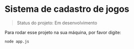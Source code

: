<h1>Sistema de cadastro de jogos</h1>


> Status do projeto: Em desenvolvimento

Para rodar esse projeto na sua máquina, por favor digite:

```
node app.js
```

